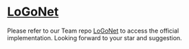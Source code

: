 # [LoGoNet](https://github.com/PJLab-ADG/LoGoNet)
Please refer to our Team repo [LoGoNet](https://github.com/PJLab-ADG/LoGoNet) to access the official implementation.
Looking forward to your star and suggestion.
